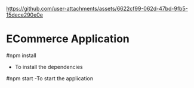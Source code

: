 

https://github.com/user-attachments/assets/6622cf99-062d-47bd-9fb5-15dece290e0e

# ECommerce Application

#npm install
- To install the dependencies

#npm start
-To start the application
